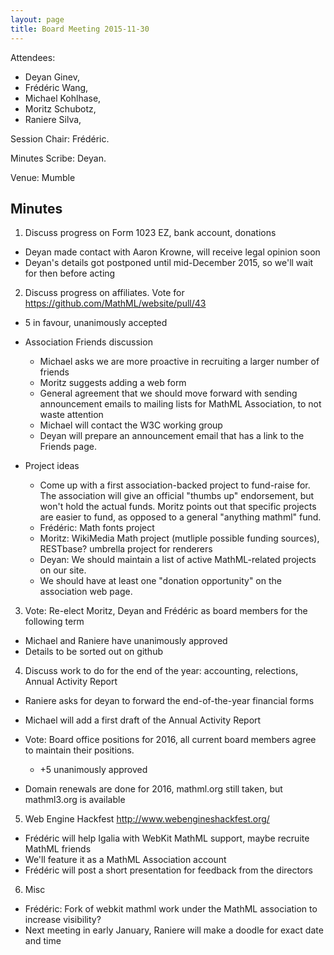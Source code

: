 ```yaml
---
layout: page
title: Board Meeting 2015-11-30
---
```


Attendees:

-   Deyan Ginev,
-   Frédéric Wang,
-   Michael Kohlhase,
-   Moritz Schubotz,
-   Raniere Silva,

Session Chair: Frédéric.

Minutes Scribe: Deyan.

Venue: Mumble

## Minutes

1. Discuss progress on Form 1023 EZ, bank account, donations
  - Deyan made contact with Aaron Krowne, will receive legal opinion soon
  - Deyan's details got postponed until mid-December 2015, so we'll wait for then before acting

2. Discuss progress on affiliates. Vote for https://github.com/MathML/website/pull/43
  - 5 in favour, unanimously accepted
  
  - Association Friends discussion
    - Michael asks we are more proactive in recruiting a larger number of friends
    - Moritz suggests adding a web form
    - General agreement that we should move forward with sending announcement emails to mailing lists for MathML Association, to not waste attention
    - Michael will contact the W3C working group
    - Deyan will prepare an announcement email that has a link to the Friends page.

  - Project ideas
    - Come up with a first association-backed project to fund-raise for. The association will give an official "thumbs up" endorsement, but won't hold the actual funds. Moritz points out that specific projects are easier to fund, as opposed to a general "anything mathml" fund.
    - Frédéric: Math fonts project
    - Moritz: WikiMedia Math project (mutliple possible funding sources), RESTbase? umbrella project for renderers
    - Deyan: We should maintain a list of active MathML-related projects on our site.
    - We should have at least one "donation opportunity" on the association web page.

3. Vote: Re-elect Moritz, Deyan and Frédéric as board members for the following term
  - Michael and Raniere have unanimously approved
  - Details to be sorted out on github

4. Discuss work to do for the end of the year: accounting, relections, Annual Activity Report
  - Raniere asks for deyan to forward the end-of-the-year financial forms
  - Michael will add a first draft of the Annual Activity Report

  - Vote: Board office positions for 2016, all current board members agree to maintain their positions.
     - +5 unanimously approved
  - Domain renewals are done for 2016, mathml.org still taken, but mathml3.org is available

5. Web Engine Hackfest http://www.webengineshackfest.org/
  - Frédéric will help Igalia with WebKit MathML support, maybe recruite MathML friends
  - We'll feature it as a MathML Association account
  - Frédéric will post a short presentation for feedback from the directors

6. Misc
  - Frédéric: Fork of webkit mathml work under the MathML association to increase visibility?
  - Next meeting in early January, Raniere will make a doodle for exact date and time
